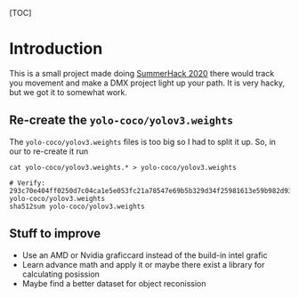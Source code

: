 [TOC]

# Introduction

This is a small project made doing [SummerHack 2020](https://sommerhack.dk/) there would track you movement and make a DMX project light up your path. It is very hacky, but we got it to somewhat work.

## Re-create the `yolo-coco/yolov3.weights`
The `yolo-coco/yolov3.weights` files is too big so I had to split it up. So, in our to re-create it run
```
cat yolo-coco/yolov3.weights.* > yolo-coco/yolov3.weights

# Verify: 293c70e404ff0250d7c04ca1e5e053fc21a78547e69b5b329d34f25981613e59b982d93fff2c352915ef7531d6c3b02a9b0b38346d05c51d6636878d8883f2c1  yolo-coco/yolov3.weights
sha512sum yolo-coco/yolov3.weights
```

## Stuff to improve

- Use an AMD or Nvidia graficcard instead of the build-in intel grafic
- Learn advance math and apply it or maybe there exist a library for calculating posission
- Maybe find a better dataset for object reconission


